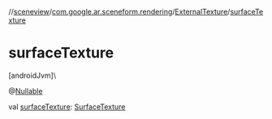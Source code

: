 //[sceneview](../../../index.md)/[com.google.ar.sceneform.rendering](../index.md)/[ExternalTexture](index.md)/[surfaceTexture](surface-texture.md)

# surfaceTexture

[androidJvm]\

@[Nullable](https://developer.android.com/reference/kotlin/androidx/annotation/Nullable.html)

val [surfaceTexture](surface-texture.md): [SurfaceTexture](https://developer.android.com/reference/kotlin/android/graphics/SurfaceTexture.html)
